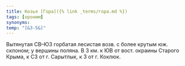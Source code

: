 ```yaml
---
title: Козья [Гора]({% link _terms/гора.md %})
tags: [ороним]
synonyms:
temp: "[&З-5&]"
---
```


Вытянутая СВ–ЮЗ горбатая лесистая возв. с более крутым юж. склоном; у вершины
поляна. В 3 км. к ЮВ от вост. окраины Старого Крыма, к СЗ от г. Сарытлык, к З от
г. Коклюк.
